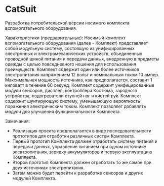 # CatSuit
Разработка потребительской версии носимого комплекта вспомогательного оборудования.

Характеристики (предварительные):
Носимый комплект вспомогательного оборудования (далее - Комплект) представляет собой модульную систему, состоящую из унифицированных электронных и электромеханических устройств, объединенных проводной шиной питания и передачи данных, внедренную в предметы одежды с целью повседневного ношения для использования преимуществ.
Комплект содержит один или более источников электропитания напряжением 12 вольт и номинальным током 10 ампер. Максимальная мощность источника, как предполагается, составит 1 киловатт в течение 60 секунд.
Комплект содержит унифицированные модули сенсоров, дисплея, контроллера Костюма, зарядного устройства, подогреватели ступней ног и кистей рук.
Комплект содержит шунтирующую систему, уменьшающую вероятность поражения электрическим током.
Комплект позволяет добавлять модули для улучшения функциональности Комплекта.  

Замечания:
- Реализация проекта предполагается в виде последовательности прототипов для отработки различных систем Комплекта.
- Первый прототип Комплекта должен отработать систему питания и передачи данных, управление питанием при одном источнике электропитания, зарядку аккумуляторов и первую эксплуатацию Комплекта. 
- Второй прототип Комплекта должен отработать то же самое при двух источниках электропитания.
- Затем можно будет перейти к разработке сенсоров и других модулей Комплекта.
